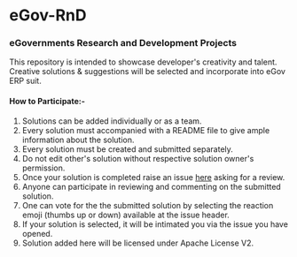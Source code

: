 # eGov-RnD
### eGovernments Research and Development Projects

This repository is intended to showcase developer's creativity and talent. Creative solutions & suggestions will be selected 
and incorporate into eGov ERP suit.

#### How to Participate:-
1. Solutions can be added individually or as a team.
2. Every solution must accompanied with a README file to give ample information about the solution.
3. Every solution must be created and submitted separately.
4. Do not edit other's solution without respective solution owner's permission.
5. Once your solution is completed raise an issue [here](https://github.com/egovernments/eGov-RnD/issues/new) asking for a review.
6. Anyone can participate in reviewing and commenting on the submitted solution.
7. One can vote for the the submitted solution by selecting the reaction emoji (thumbs up or down) available at the issue header.
8. If your solution is selected, it will be intimated you via the issue you have opened.
9. Solution added here will be licensed under Apache License V2.
